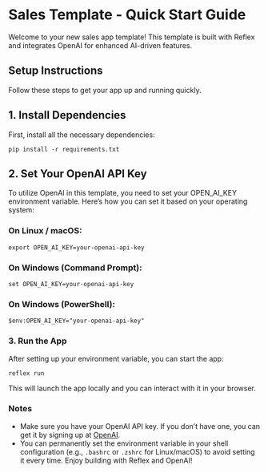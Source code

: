 # Sales Template - Quick Start Guide
Welcome to your new sales app template! This template is built with Reflex and integrates OpenAI for enhanced AI-driven features.

## Setup Instructions
Follow these steps to get your app up and running quickly.

## 1. Install Dependencies
First, install all the necessary dependencies:

```shell
pip install -r requirements.txt
```
## 2. Set Your OpenAI API Key
To utilize OpenAI in this template, you need to set your OPEN_AI_KEY environment variable. Here’s how you can set it based on your operating system:

### On Linux / macOS:
```shell
export OPEN_AI_KEY=your-openai-api-key
```

### On Windows (Command Prompt):
```shell
set OPEN_AI_KEY=your-openai-api-key
```

### On Windows (PowerShell):
```shell
$env:OPEN_AI_KEY="your-openai-api-key"
```

### 3. Run the App
After setting up your environment variable, you can start the app:

```shell
reflex run
```
This will launch the app locally and you can interact with it in your browser.

### Notes
- Make sure you have your OpenAI API key. If you don’t have one, you can get it by signing up at [OpenAI](https://openai.com/api/).
- You can permanently set the environment variable in your shell configuration (e.g., `.bashrc` or `.zshrc` for Linux/macOS) to avoid setting it every time.
Enjoy building with Reflex and OpenAI!

